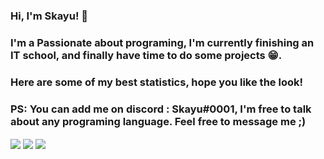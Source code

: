 ### Hi, I'm Skayu! 👋
### I'm a Passionate about programing, I'm currently finishing an IT school, and finally have time to do some projects 😁.
### Here are some of my best statistics, hope you like the look!

### PS: You can add me on discord : Skayu#0001, I'm free to talk about any programing language. Feel free to message me ;)

<img align="center" src="https://github-readme-stats.vercel.app/api?username=Skayux&show_icons=true&theme=radical">
<img align="center" src="https://github-readme-stats.vercel.app/api/top-langs/?username=skayux&layout=compact&theme=radical">
<img align="center" src="https://github-readme-stats.vercel.app/api/pin/?username=skayux&repo=Bukkit-Plugins">
